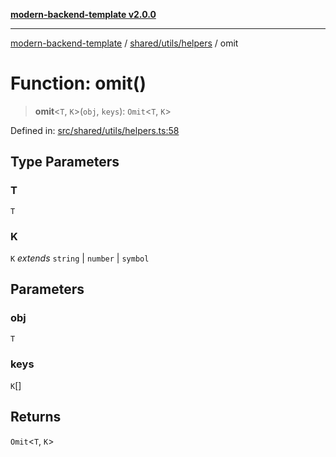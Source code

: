 [**modern-backend-template v2.0.0**](../../../../README.md)

***

[modern-backend-template](../../../../modules.md) / [shared/utils/helpers](../README.md) / omit

# Function: omit()

> **omit**\<`T`, `K`\>(`obj`, `keys`): `Omit`\<`T`, `K`\>

Defined in: [src/shared/utils/helpers.ts:58](https://github.com/maemreyo/saas-4cus-nodejs/blob/2a5b3f3aa11335dfa561e80e1feabb8e6084261e/src/shared/utils/helpers.ts#L58)

## Type Parameters

### T

`T`

### K

`K` *extends* `string` \| `number` \| `symbol`

## Parameters

### obj

`T`

### keys

`K`[]

## Returns

`Omit`\<`T`, `K`\>
